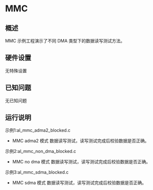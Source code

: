 # MMC

## 概述

MMC 示例工程演示了不同 DMA 类型下的数据读写测试方法。

## 硬件设置

无特殊设置

## 已知问题

无已知问题

## 运行说明

示例1:al_mmc_adma2_blocked.c
- MMC adma2 模式 数据读写测试，读写测试完成后校验数据是否正确。

示例2:al_mmc_non_dma_blocked.c
- MMC no dma 模式 数据读写测试，读写测试完成后校验数据是否正确。

示例3:al_mmc_sdma_blocked.c
- MMC sdma 模式 数据读写测试，读写测试完成后校验数据是否正确。
 